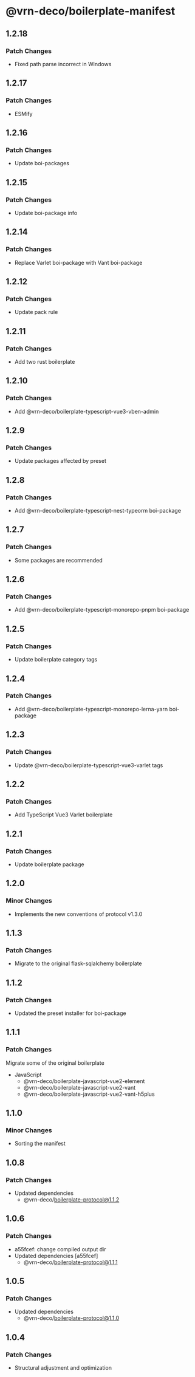 # @vrn-deco/boilerplate-manifest

## 1.2.18

### Patch Changes

- Fixed path parse incorrect in Windows

## 1.2.17

### Patch Changes

- ESMify

## 1.2.16

### Patch Changes

- Update boi-packages

## 1.2.15

### Patch Changes

- Update boi-package info

## 1.2.14

### Patch Changes

- Replace Varlet boi-package with Vant boi-package

## 1.2.12

### Patch Changes

- Update pack rule

## 1.2.11

### Patch Changes

- Add two rust boilerplate

## 1.2.10

### Patch Changes

- Add @vrn-deco/boilerplate-typescript-vue3-vben-admin

## 1.2.9

### Patch Changes

- Update packages affected by preset

## 1.2.8

### Patch Changes

- Add @vrn-deco/boilerplate-typescript-nest-typeorm boi-package

## 1.2.7

### Patch Changes

- Some packages are recommended

## 1.2.6

### Patch Changes

- Add @vrn-deco/boilerplate-typescript-monorepo-pnpm boi-package

## 1.2.5

### Patch Changes

- Update boilerplate category tags

## 1.2.4

### Patch Changes

- Add @vrn-deco/boilerplate-typescript-monorepo-lerna-yarn boi-package

## 1.2.3

### Patch Changes

- Update @vrn-deco/boilerplate-typescript-vue3-varlet tags

## 1.2.2

### Patch Changes

- Add TypeScript Vue3 Varlet boilerplate

## 1.2.1

### Patch Changes

- Update boilerplate package

## 1.2.0

### Minor Changes

- Implements the new conventions of protocol v1.3.0

## 1.1.3

### Patch Changes

- Migrate to the original flask-sqlalchemy boilerplate

## 1.1.2

### Patch Changes

- Updated the preset installer for boi-package

## 1.1.1

### Patch Changes

Migrate some of the original boilerplate

- JavaScript
  - @vrn-deco/boilerplate-javascript-vue2-element
  - @vrn-deco/boilerplate-javascript-vue2-vant
  - @vrn-deco/boilerplate-javascript-vue2-vant-h5plus

## 1.1.0

### Minor Changes

- Sorting the manifest

## 1.0.8

### Patch Changes

- Updated dependencies
  - @vrn-deco/boilerplate-protocol@1.1.2

## 1.0.6

### Patch Changes

- a55fcef: change compiled output dir
- Updated dependencies [a55fcef]
  - @vrn-deco/boilerplate-protocol@1.1.1

## 1.0.5

### Patch Changes

- Updated dependencies
  - @vrn-deco/boilerplate-protocol@1.1.0

## 1.0.4

### Patch Changes

- Structural adjustment and optimization
